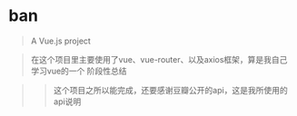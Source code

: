 # ban

> A Vue.js project

 [demo效果]: http://120.25.254.231

>在这个项目里主要使用了vue、vue-router、以及axios框架，算是我自己学习vue的一个
>阶段性总结

>>这个项目之所以能完成，还要感谢豆瓣公开的api，这是我所使用的api说明

 [豆瓣api]: https://developers.douban.com/wiki/?title=api_v2
